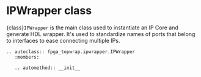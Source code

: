 # IPWrapper class

{class}`IPWrapper` is the main class used to instantiate an IP Core and generate HDL wrapper.
It's used to standardize names of ports that belong to interfaces to ease connecting multiple IPs.

```{eval-rst}
.. autoclass:: fpga_topwrap.ipwrapper.IPWrapper
   :members:

   .. automethod:: __init__
```

